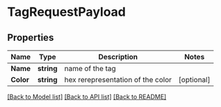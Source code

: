 # TagRequestPayload

## Properties

Name | Type | Description | Notes
------------ | ------------- | ------------- | -------------
**Name** | **string** | name of the tag | 
**Color** | **string** | hex rerepresentation of the color | [optional] 

[[Back to Model list]](../README.md#documentation-for-models) [[Back to API list]](../README.md#documentation-for-api-endpoints) [[Back to README]](../README.md)


